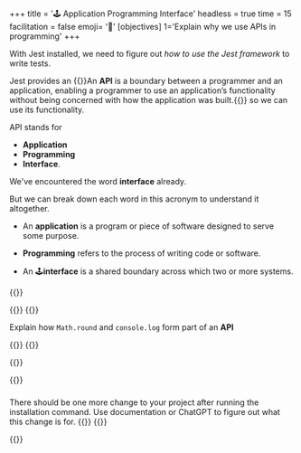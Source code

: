 +++
title = '🕹️ Application Programming Interface'
headless = true
time = 15
facilitation = false
emoji= '🧩'
[objectives]
    1='Explain why we use APIs in programming'
+++

With Jest installed, we need to figure out _how to use the Jest framework_ to write tests.

Jest provides an {{<tooltip title="API">}}An **API** is a boundary between a programmer and an application, enabling a programmer to use an application’s functionality without being concerned with how the application was built.{{</tooltip>}} so we can use its functionality.

API stands for

- **Application**
- **Programming**
- **Interface**.

We've encountered the word **interface** already.

But we can break down each word in this acronym to understand it altogether.

- An **application** is a program or piece of software designed to serve some purpose.

- **Programming** refers to the process of writing code or software.

- An 🕹️**interface** is a shared boundary across which two or more systems.

{{<tabs name="exercises">}}

{{<tab name="Exercise 1">}}
{{<note type="exercise" title=" ">}}

Explain how `Math.round` and `console.log` form part of an **API**

{{</note>}}
{{</tab>}}

{{<tab name="🔍 Figure it out">}}

{{<note type="exercise" title=" ">}}

###

There should be one more change to your project after running the installation command. Use documentation or ChatGPT to figure out what this change is for.
{{</note>}}
{{</tab>}}

{{</tabs>}}
